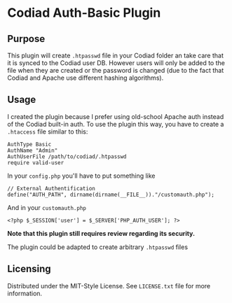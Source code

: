 # Codiad Auth-Basic Plugin

## Purpose

This plugin will create `.htpasswd` file in your Codiad folder an take care that it is synced to the Codiad user DB. However users will only be added to the file when they are created or the password is changed (due to the fact that Codiad and Apache use different hashing algorithms).

## Usage

I created the plugin because I prefer using old-school Apache auth instead of the Codiad built-in auth. To use the plugin this way, you have to create a `.htaccess` file similar to this:

    AuthType Basic
    AuthName "Admin"
    AuthUserFile /path/to/codiad/.htpasswd
    require valid-user

In your `config.php` you'll have to put something like

    // External Authentification
    define("AUTH_PATH", dirname(dirname(__FILE__))."/customauth.php");

And in your `customauth.php`

    <?php $_SESSION['user'] = $_SERVER['PHP_AUTH_USER']; ?>

__Note that this plugin still requires review regarding its security.__

The plugin could be adapted to create arbitrary `.htpasswd` files

## Licensing

Distributed under the MIT-Style License. See `LICENSE.txt` file for more information. 